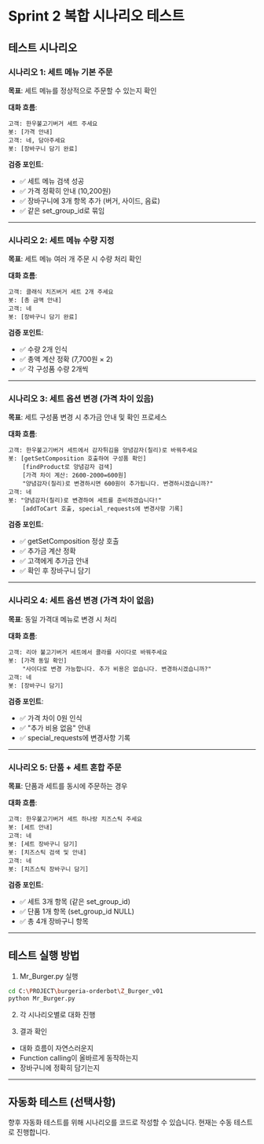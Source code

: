 # Sprint 2 복합 시나리오 테스트

## 테스트 시나리오

### 시나리오 1: 세트 메뉴 기본 주문
**목표**: 세트 메뉴를 정상적으로 주문할 수 있는지 확인

**대화 흐름**:
```
고객: 한우불고기버거 세트 주세요
봇: [가격 안내]
고객: 네, 담아주세요
봇: [장바구니 담기 완료]
```

**검증 포인트**:
- ✅ 세트 메뉴 검색 성공
- ✅ 가격 정확히 안내 (10,200원)
- ✅ 장바구니에 3개 항목 추가 (버거, 사이드, 음료)
- ✅ 같은 set_group_id로 묶임

---

### 시나리오 2: 세트 메뉴 수량 지정
**목표**: 세트 메뉴 여러 개 주문 시 수량 처리 확인

**대화 흐름**:
```
고객: 클래식 치즈버거 세트 2개 주세요
봇: [총 금액 안내]
고객: 네
봇: [장바구니 담기 완료]
```

**검증 포인트**:
- ✅ 수량 2개 인식
- ✅ 총액 계산 정확 (7,700원 × 2)
- ✅ 각 구성품 수량 2개씩

---

### 시나리오 3: 세트 옵션 변경 (가격 차이 있음)
**목표**: 세트 구성품 변경 시 추가금 안내 및 확인 프로세스

**대화 흐름**:
```
고객: 한우불고기버거 세트에서 감자튀김을 양념감자(칠리)로 바꿔주세요
봇: [getSetComposition 호출하여 구성품 확인]
    [findProduct로 양념감자 검색]
    [가격 차이 계산: 2600-2000=600원]
    "양념감자(칠리)로 변경하시면 600원이 추가됩니다. 변경하시겠습니까?"
고객: 네
봇: "양념감자(칠리)로 변경하여 세트를 준비하겠습니다!"
    [addToCart 호출, special_requests에 변경사항 기록]
```

**검증 포인트**:
- ✅ getSetComposition 정상 호출
- ✅ 추가금 계산 정확
- ✅ 고객에게 추가금 안내
- ✅ 확인 후 장바구니 담기

---

### 시나리오 4: 세트 옵션 변경 (가격 차이 없음)
**목표**: 동일 가격대 메뉴로 변경 시 처리

**대화 흐름**:
```
고객: 리아 불고기버거 세트에서 콜라를 사이다로 바꿔주세요
봇: [가격 동일 확인]
    "사이다로 변경 가능합니다. 추가 비용은 없습니다. 변경하시겠습니까?"
고객: 네
봇: [장바구니 담기]
```

**검증 포인트**:
- ✅ 가격 차이 0원 인식
- ✅ "추가 비용 없음" 안내
- ✅ special_requests에 변경사항 기록

---

### 시나리오 5: 단품 + 세트 혼합 주문
**목표**: 단품과 세트를 동시에 주문하는 경우

**대화 흐름**:
```
고객: 한우불고기버거 세트 하나랑 치즈스틱 주세요
봇: [세트 안내]
고객: 네
봇: [세트 장바구니 담기]
봇: [치즈스틱 검색 및 안내]
고객: 네
봇: [치즈스틱 장바구니 담기]
```

**검증 포인트**:
- ✅ 세트 3개 항목 (같은 set_group_id)
- ✅ 단품 1개 항목 (set_group_id NULL)
- ✅ 총 4개 장바구니 항목

---

## 테스트 실행 방법

1. Mr_Burger.py 실행
```bash
cd C:\PROJECT\burgeria-orderbot\Z_Burger_v01
python Mr_Burger.py
```

2. 각 시나리오별로 대화 진행

3. 결과 확인
- 대화 흐름이 자연스러운지
- Function calling이 올바르게 동작하는지
- 장바구니에 정확히 담기는지

---

## 자동화 테스트 (선택사항)

향후 자동화 테스트를 위해 시나리오를 코드로 작성할 수 있습니다.
현재는 수동 테스트로 진행합니다.
